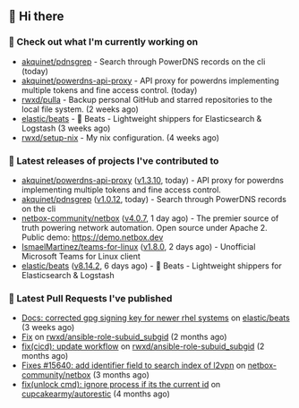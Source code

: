 ## 👋 Hi there

### 👷 Check out what I'm currently working on


- [akquinet/pdnsgrep](https://github.com/akquinet/pdnsgrep) - Search through PowerDNS records on the cli (today)
- [akquinet/powerdns-api-proxy](https://github.com/akquinet/powerdns-api-proxy) - API proxy for powerdns implementing multiple tokens and fine access control. (today)
- [rwxd/pulla](https://github.com/rwxd/pulla) - Backup personal GitHub and starred repositories to the local file system. (2 weeks ago)
- [elastic/beats](https://github.com/elastic/beats) - :tropical_fish: Beats - Lightweight shippers for Elasticsearch &amp; Logstash  (3 weeks ago)
- [rwxd/setup-nix](https://github.com/rwxd/setup-nix) - My nix configuration. (4 weeks ago)

### 🔭 Latest releases of projects I've contributed to


- [akquinet/powerdns-api-proxy](https://github.com/akquinet/powerdns-api-proxy) ([v1.3.10](https://github.com/akquinet/powerdns-api-proxy/releases/tag/v1.3.10), today) - API proxy for powerdns implementing multiple tokens and fine access control.
- [akquinet/pdnsgrep](https://github.com/akquinet/pdnsgrep) ([v1.0.12](https://github.com/akquinet/pdnsgrep/releases/tag/v1.0.12), today) - Search through PowerDNS records on the cli
- [netbox-community/netbox](https://github.com/netbox-community/netbox) ([v4.0.7](https://github.com/netbox-community/netbox/releases/tag/v4.0.7), 1 day ago) - The premier source of truth powering network automation. Open source under Apache 2. Public demo: https://demo.netbox.dev
- [IsmaelMartinez/teams-for-linux](https://github.com/IsmaelMartinez/teams-for-linux) ([v1.8.0](https://github.com/IsmaelMartinez/teams-for-linux/releases/tag/v1.8.0), 2 days ago) - Unofficial Microsoft Teams for Linux client
- [elastic/beats](https://github.com/elastic/beats) ([v8.14.2](https://github.com/elastic/beats/releases/tag/v8.14.2), 6 days ago) - :tropical_fish: Beats - Lightweight shippers for Elasticsearch &amp; Logstash 

### 🔨 Latest Pull Requests I've published


- [Docs: corrected gpg signing key for newer rhel systems](https://github.com/elastic/beats/pull/39899) on [elastic/beats](https://github.com/elastic/beats) (3 weeks ago)
- [Fix](https://github.com/rwxd/ansible-role-subuid_subgid/pull/73) on [rwxd/ansible-role-subuid_subgid](https://github.com/rwxd/ansible-role-subuid_subgid) (2 months ago)
- [fix(cicd): update workflow](https://github.com/rwxd/ansible-role-subuid_subgid/pull/72) on [rwxd/ansible-role-subuid_subgid](https://github.com/rwxd/ansible-role-subuid_subgid) (2 months ago)
- [Fixes #15640: add identifier field to search index of l2vpn](https://github.com/netbox-community/netbox/pull/15673) on [netbox-community/netbox](https://github.com/netbox-community/netbox) (3 months ago)
- [fix(unlock cmd): ignore process if its the current id](https://github.com/cupcakearmy/autorestic/pull/360) on [cupcakearmy/autorestic](https://github.com/cupcakearmy/autorestic) (4 months ago)
